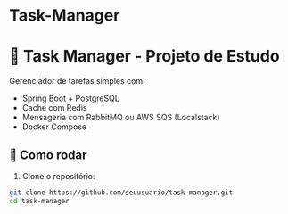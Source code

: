 # Task-Manager

# 📝 Task Manager - Projeto de Estudo

Gerenciador de tarefas simples com:
- Spring Boot + PostgreSQL
- Cache com Redis
- Mensageria com RabbitMQ ou AWS SQS (Localstack)
- Docker Compose

## 🚀 Como rodar

1. Clone o repositório:
```bash
git clone https://github.com/seuusuario/task-manager.git
cd task-manager
